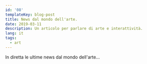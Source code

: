 ```yaml
---
id: '08'
templateKey: blog-post
title: News dal mondo dell'arte.
date: 2019-03-11
description: Un articolo per parlare di arte e interattività.
lang: it
tags:
  - art
---
```

In diretta le ultime news dal mondo dell'arte...
